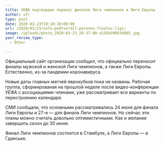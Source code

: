 ```yaml
---
title: УЕФА подтвердил перенос финалов Лиги чемпионов и Лиги Европы
author: xfr
type: post
date: 2020-03-23T19:10:38+00:00
url: /2020/03/23/uefa-podtverdil-perenos-finalov-ligi/
image: /uploads/photo_2020-03-23_20-37-00-e1584990634895.jpg
yasr_review_type:
  - Other

---
```

Официальный сайт организации сообщил, что официально переносит финалы мужской и женской Лиги чемпионов, а также Лиги Европы. Естественно, из-за пандемии коронавируса.

Новые даты главных матчей еврокубков пока не названы. Рабочая группа, сформированая на прошлой неделе после видео-конференции УЕФА с ассоциациями-членами, уже рассматривает все варианты по перестроению календаря.

СМИ сообщали, что основными рассматривались 24 июня для финала Лиги Европы и 27-е &#8212; для финала Лиги чемпионов. Но сейчас эти планы можно считать довольно оптимистичными. Как и желание завершить сезон до 30 июня.

Финал Лиги чемпионов состоится в Стамбуле, а Лиги Европы &#8212; в Гданське.